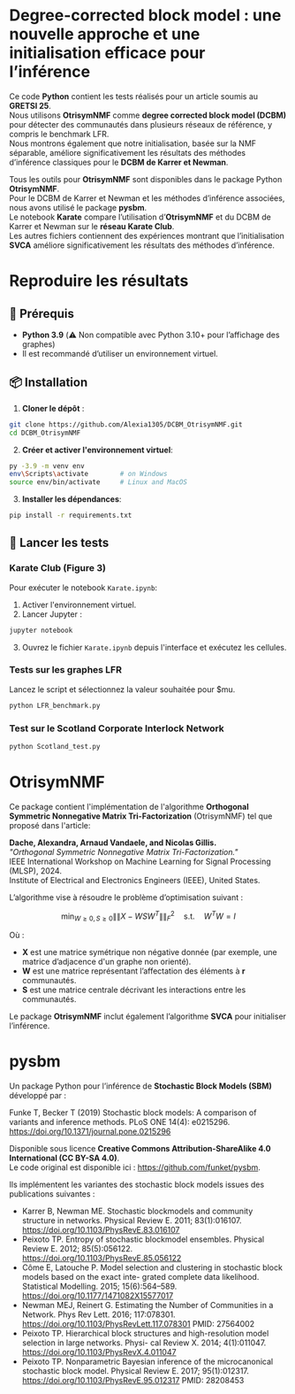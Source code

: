 # Degree-corrected block model : une nouvelle approche et une initialisation efficace pour l’inférence

Ce code **Python** contient les tests réalisés pour un article soumis au **GRETSI 25**.  
Nous utilisons **OtrisymNMF** comme **degree corrected block model (DCBM)** pour détecter des communautés dans plusieurs réseaux de référence, y compris le benchmark LFR.  
Nous montrons également que notre initialisation, basée sur la NMF séparable, améliore significativement les résultats des méthodes d’inférence classiques pour le **DCBM de Karrer et Newman**.

Tous les outils pour **OtrisymNMF** sont disponibles dans le package Python **OtrisymNMF**.  
Pour le DCBM de Karrer et Newman et les méthodes d’inférence associées, nous avons utilisé le package **pysbm**.  
Le notebook **Karate** compare l’utilisation d’**OtrisymNMF** et du DCBM de Karrer et Newman sur le **réseau Karate Club**.  
Les autres fichiers contiennent des expériences montrant que l’initialisation **SVCA** améliore significativement les résultats des méthodes d’inférence.


# Reproduire les résultats

## 🔧 Prérequis

- **Python 3.9** (⚠️ Non compatible avec Python 3.10+ pour l’affichage des graphes)
- Il est recommandé d’utiliser un environnement virtuel.

## 📦 Installation

1. **Cloner le dépôt** :

```bash
git clone https://github.com/Alexia1305/DCBM_OtrisymNMF.git
cd DCBM_OtrisymNMF
```

2. **Créer et activer l'environnement virtuel**:

```bash
py -3.9 -m venv env
env\Scripts\activate        # on Windows
source env/bin/activate     # Linux and MacOS
```

3. **Installer les dépendances**:

```bash
pip install -r requirements.txt
```


## 🚀 Lancer les tests

### Karate Club (Figure 3)

Pour exécuter le notebook `Karate.ipynb`:

1. Activer l'environnement virtuel.
2. Lancer Jupyter :

```bash
jupyter notebook
```

3. Ouvrez le fichier `Karate.ipynb` depuis l'interface et exécutez les cellules.

### Tests sur les graphes LFR

Lancez le script et sélectionnez la valeur souhaitée pour $mu.

```bash
python LFR_benchmark.py
```
### Test sur le Scotland Corporate Interlock Network
```bash
python Scotland_test.py
```

# OtrisymNMF
Ce package contient l'implémentation de l'algorithme **Orthogonal Symmetric Nonnegative Matrix Tri-Factorization** (OtrisymNMF) tel que proposé dans l'article:

**Dache, Alexandra, Arnaud Vandaele, and Nicolas Gillis.**  
*"Orthogonal Symmetric Nonnegative Matrix Tri-Factorization."*  
IEEE International Workshop on Machine Learning for Signal Processing (MLSP), 2024.  
Institute of Electrical and Electronics Engineers (IEEE), United States.

L’algorithme vise à résoudre le problème d’optimisation suivant :

$$
\min_{W \geq 0, S \geq 0} \|\|X - WSW^T\|\|_F^2 \quad \text{s.t.} \quad W^TW = I
$$

Où :
- **X** est une matrice symétrique non négative donnée (par exemple, une matrice d’adjacence d'un graphe non orienté).
- **W** est une matrice représentant l’affectation des éléments à **r** communautés.
- **S** est une matrice centrale décrivant les interactions entre les communautés.

Le package **OtrisymNMF** inclut également l’algorithme **SVCA** pour initialiser l’inférence.


# pysbm
Un package Python pour l’inférence de **Stochastic Block Models (SBM)** développé par :

Funke T, Becker T (2019) Stochastic block models: A comparison of variants and inference methods. 
PLoS ONE 14(4): e0215296. https://doi.org/10.1371/journal.pone.0215296

Disponible sous licence **Creative Commons Attribution-ShareAlike 4.0 International (CC BY-SA 4.0)**.  
Le code original est disponible ici : https://github.com/funket/pysbm.

Ils implémentent les variantes des stochastic block models issues des publications suivantes :

- Karrer B, Newman ME. Stochastic blockmodels and community structure in networks. Physical Review E. 2011; 83(1):016107. https://doi.org/10.1103/PhysRevE.83.016107 
- Peixoto TP. Entropy of stochastic blockmodel ensembles. Physical Review E. 2012; 85(5):056122. https://doi.org/10.1103/PhysRevE.85.056122
- Côme E, Latouche P. Model selection and clustering in stochastic block models based on the exact inte- grated complete data likelihood. Statistical Modelling. 2015; 15(6):564–589. https://doi.org/10.1177/1471082X15577017
- Newman MEJ, Reinert G. Estimating the Number of Communities in a Network. Phys Rev Lett. 2016; 117:078301. https://doi.org/10.1103/PhysRevLett.117.078301 PMID: 27564002
- Peixoto TP. Hierarchical block structures and high-resolution model selection in large networks. Physi- cal Review X. 2014; 4(1):011047. https://doi.org/10.1103/PhysRevX.4.011047
- Peixoto TP. Nonparametric Bayesian inference of the microcanonical stochastic block model. Physical
Review E. 2017; 95(1):012317. https://doi.org/10.1103/PhysRevE.95.012317 PMID: 28208453
